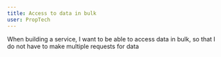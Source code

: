 ```yaml
---
title: Access to data in bulk
user: PropTech
---
```


When building a service, I want to be able to access data in bulk, so that I do not have to make multiple requests for data
